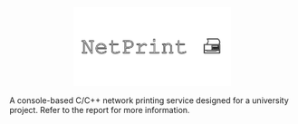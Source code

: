 <p align="center">
  <img src="https://github.com/Nizar1999/NetPrint/blob/master/screenshots/Banner.png" width = 55%; height=55% />
</p>

A console-based C/C++ network printing service designed for a university project.
Refer to the report for more information.
